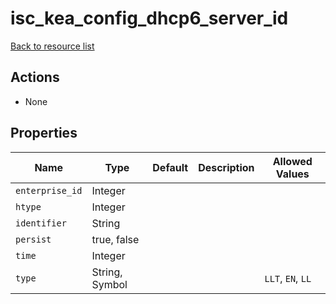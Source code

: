 # isc_kea_config_dhcp6_server_id

[Back to resource list](../README.md#resources)

## Actions

- None

## Properties

| Name            | Type           | Default | Description | Allowed Values    |
| --------------- | -------------- | ------- | ----------- | ----------------- |
| `enterprise_id` | Integer        |         |             |                   |
| `htype`         | Integer        |         |             |                   |
| `identifier`    | String         |         |             |                   |
| `persist`       | true, false    |         |             |                   |
| `time`          | Integer        |         |             |                   |
| `type`          | String, Symbol |         |             | `LLT`, `EN`, `LL` |
